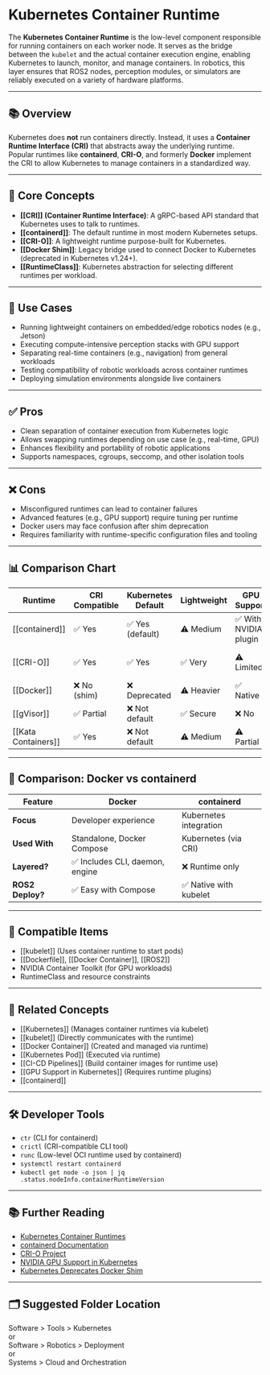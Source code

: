 # Kubernetes Container Runtime

The **Kubernetes Container Runtime** is the low-level component responsible for running containers on each worker node. It serves as the bridge between the `kubelet` and the actual container execution engine, enabling Kubernetes to launch, monitor, and manage containers. In robotics, this layer ensures that ROS2 nodes, perception modules, or simulators are reliably executed on a variety of hardware platforms.

---

## 📚 Overview

Kubernetes does **not** run containers directly. Instead, it uses a **Container Runtime Interface (CRI)** that abstracts away the underlying runtime. Popular runtimes like **containerd**, **CRI-O**, and formerly **Docker** implement the CRI to allow Kubernetes to manage containers in a standardized way.

---

## 🧠 Core Concepts

- **[[CRI]] (Container Runtime Interface)**: A gRPC-based API standard that Kubernetes uses to talk to runtimes.
- **[[containerd]]**: The default runtime in most modern Kubernetes setups.
- **[[CRI-O]]**: A lightweight runtime purpose-built for Kubernetes.
- **[[Docker Shim]]**: Legacy bridge used to connect Docker to Kubernetes (deprecated in Kubernetes v1.24+).
- **[[RuntimeClass]]**: Kubernetes abstraction for selecting different runtimes per workload.

---

## 🧰 Use Cases

- Running lightweight containers on embedded/edge robotics nodes (e.g., Jetson)
- Executing compute-intensive perception stacks with GPU support
- Separating real-time containers (e.g., navigation) from general workloads
- Testing compatibility of robotic workloads across container runtimes
- Deploying simulation environments alongside live containers

---

## ✅ Pros

- Clean separation of container execution from Kubernetes logic
- Allows swapping runtimes depending on use case (e.g., real-time, GPU)
- Enhances flexibility and portability of robotic applications
- Supports namespaces, cgroups, seccomp, and other isolation tools

---

## ❌ Cons

- Misconfigured runtimes can lead to container failures
- Advanced features (e.g., GPU support) require tuning per runtime
- Docker users may face confusion after shim deprecation
- Requires familiarity with runtime-specific configuration files and tooling

---

## 📊 Comparison Chart

| Runtime      | CRI Compatible | Kubernetes Default | Lightweight | GPU Support | Notes                          |
|--------------|----------------|---------------------|--------------|--------------|--------------------------------|
| [[containerd]]   | ✅ Yes         | ✅ Yes (default)     | ⚠️ Medium     | ✅ With NVIDIA plugin | Actively maintained by CNCF    |
| [[CRI-O]]        | ✅ Yes         | ✅ Yes               | ✅ Very       | ⚠️ Limited        | Designed for Kubernetes         |
| [[Docker]]       | ❌ No (shim)   | ❌ Deprecated        | ⚠️ Heavier    | ✅ Native         | Deprecated after v1.24         |
| [[gVisor]]       | ✅ Partial     | ❌ Not default       | ✅ Secure     | ❌ No           | Focused on sandboxing          |
| [[Kata Containers]] | ✅ Yes     | ❌ Not default       | ⚠️ Medium     | ⚠️ Partial       | Hardware virtualization         |

---

## 🤖 Comparison: Docker vs containerd

| Feature         | Docker                         | containerd                     |
|------------------|----------------------------------|----------------------------------|
| **Focus**         | Developer experience             | Kubernetes integration           |
| **Used With**     | Standalone, Docker Compose       | Kubernetes (via CRI)             |
| **Layered?**      | ✅ Includes CLI, daemon, engine  | ❌ Runtime only                  |
| **ROS2 Deploy?**  | ✅ Easy with Compose             | ✅ Native with kubelet           |

---

## 🔧 Compatible Items

- [[kubelet]] (Uses container runtime to start pods)
- [[Dockerfile]], [[Docker Container]], [[ROS2]]
- NVIDIA Container Toolkit (for GPU workloads)
- RuntimeClass and resource constraints

---

## 🔗 Related Concepts

- [[Kubernetes]] (Manages container runtimes via kubelet)
- [[kubelet]] (Directly communicates with the runtime)
- [[Docker Container]] (Created and managed via runtime)
- [[Kubernetes Pod]] (Executed via runtime)
- [[CI-CD Pipelines]] (Build container images for runtime use)
- [[GPU Support in Kubernetes]] (Requires runtime plugins)
- [[containerd]]

---

## 🛠 Developer Tools

- `ctr` (CLI for containerd)
- `crictl` (CRI-compatible CLI tool)
- `runc` (Low-level OCI runtime used by containerd)
- `systemctl restart containerd`
- `kubectl get node -o json | jq .status.nodeInfo.containerRuntimeVersion`

---

## 📚 Further Reading

- [Kubernetes Container Runtimes](https://kubernetes.io/docs/setup/production-environment/container-runtimes/)
- [containerd Documentation](https://containerd.io/)
- [CRI-O Project](https://cri-o.io/)
- [NVIDIA GPU Support in Kubernetes](https://docs.nvidia.com/datacenter/cloud-native/kubernetes/overview.html)
- [Kubernetes Deprecates Docker Shim](https://kubernetes.io/blog/2020/12/02/dockershim-faq/)

---

## 🗂 Suggested Folder Location

Software > Tools > Kubernetes  
or  
Software > Robotics > Deployment  
or  
Systems > Cloud and Orchestration
